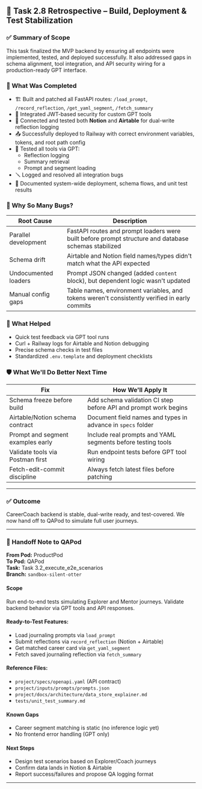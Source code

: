 ## 🔁 Task 2.8 Retrospective – Build, Deployment & Test Stabilization

### ✅ Summary of Scope
This task finalized the MVP backend by ensuring all endpoints were implemented, tested, and deployed successfully. It also addressed gaps in schema alignment, tool integration, and API security wiring for a production-ready GPT interface.

### 🧠 What Was Completed
- 🏗 Built and patched all FastAPI routes: `/load_prompt`, `/record_reflection`, `/get_yaml_segment`, `/fetch_summary`
- 🔐 Integrated JWT-based security for custom GPT tools
- 🔄 Connected and tested both **Notion** and **Airtable** for dual-write reflection logging
- 📤 Successfully deployed to Railway with correct environment variables, tokens, and root path config
- 🧪 Tested all tools via GPT:
  - Reflection logging
  - Summary retrieval
  - Prompt and segment loading
- 🪛 Logged and resolved all integration bugs
- 📘 Documented system-wide deployment, schema flows, and unit test results

### 🐞 Why So Many Bugs?
| Root Cause | Description |
|------------|-------------|
| Parallel development | FastAPI routes and prompt loaders were built before prompt structure and database schemas stabilized |
| Schema drift | Airtable and Notion field names/types didn't match what the API expected |
| Undocumented loaders | Prompt JSON changed (added `content` block), but dependent logic wasn't updated |
| Manual config gaps | Table names, environment variables, and tokens weren't consistently verified in early commits |

### 🧰 What Helped
- Quick test feedback via GPT tool runs
- Curl + Railway logs for Airtable and Notion debugging
- Precise schema checks in test files
- Standardized `.env.template` and deployment checklists

### 🛡️ What We'll Do Better Next Time
| Fix | How We'll Apply It |
|-----|-------------------|
| Schema freeze before build | Add schema validation CI step before API and prompt work begins |
| Airtable/Notion schema contract | Document field names and types in advance in `specs` folder |
| Prompt and segment examples early | Include real prompts and YAML segments before testing tools |
| Validate tools via Postman first | Run endpoint tests before GPT tool wiring |
| Fetch-edit-commit discipline | Always fetch latest files before patching

---

### ✅ Outcome
CareerCoach backend is stable, dual-write ready, and test-covered. We now hand off to QAPod to simulate full user journeys.

---

### 📩 Handoff Note to QAPod
**From Pod:** ProductPod  
**To Pod:** QAPod  
**Task:** Task 3.2_execute_e2e_scenarios  
**Branch:** `sandbox-silent-otter`  

#### Scope
Run end-to-end tests simulating Explorer and Mentor journeys. Validate backend behavior via GPT tools and API responses.

#### Ready-to-Test Features:
- Load journaling prompts via `load_prompt`
- Submit reflections via `record_reflection` (Notion + Airtable)
- Get matched career card via `get_yaml_segment`
- Fetch saved journaling reflection via `fetch_summary`

#### Reference Files:
- `project/specs/openapi.yaml` (API contract)
- `project/inputs/prompts/prompts.json`
- `project/docs/architecture/data_store_explainer.md`
- `tests/unit_test_summary.md`

#### Known Gaps
- Career segment matching is static (no inference logic yet)
- No frontend error handling (GPT only)

#### Next Steps
- Design test scenarios based on Explorer/Coach journeys
- Confirm data lands in Notion & Airtable
- Report success/failures and propose QA logging format

---